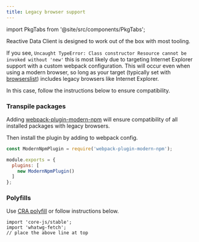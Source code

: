 ```yaml
---
title: Legacy browser support
---
```

import PkgTabs from '@site/src/components/PkgTabs';

Reactive Data Client is designed to work out of the box with most tooling.

If you see, `Uncaught TypeError: Class constructor Resource cannot be invoked without 'new'`
this is most likely due to targeting Internet Explorer support with a custom webpack configuration.
This will occur even when using a modern browser, so long as your target (typically set with [browserslist](https://www.npmjs.com/package/browserslist))
includes legacy browsers like Internet Explorer.

In this case, follow the instructions below to ensure compatibility.

### Transpile packages

Adding [webpack-plugin-modern-npm](https://www.npmjs.com/package/webpack-plugin-modern-npm) will ensure compatibility of all installed
packages with legacy browsers.

<PkgTabs pkgs="webpack-plugin-modern-npm" dev />


Then install the plugin by adding to webpack config.

```js title="webpack.config.js"
const ModernNpmPlugin = require('webpack-plugin-modern-npm');

module.exports = {
  plugins: [
    new ModernNpmPlugin()
  ]
};
```

### Polyfills

Use [CRA polyfill](https://github.com/facebook/create-react-app/tree/master/packages/react-app-polyfill)
or follow instructions below.

<PkgTabs pkgs="core-js whatwg-fetch" />


```tsx title="index.tsx"
import 'core-js/stable';
import 'whatwg-fetch';
// place the above line at top
```
